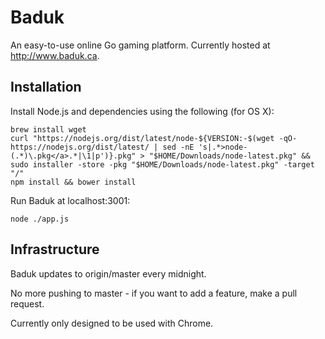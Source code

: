 # Baduk

An easy-to-use online Go gaming platform. Currently hosted at http://www.baduk.ca.

## Installation

Install Node.js and dependencies using the following (for OS X):

```
brew install wget
curl "https://nodejs.org/dist/latest/node-${VERSION:-$(wget -qO- https://nodejs.org/dist/latest/ | sed -nE 's|.*>node-(.*)\.pkg</a>.*|\1|p')}.pkg" > "$HOME/Downloads/node-latest.pkg" && sudo installer -store -pkg "$HOME/Downloads/node-latest.pkg" -target "/"
npm install && bower install
```

Run Baduk at localhost:3001:

```
node ./app.js
```

## Infrastructure

Baduk updates to origin/master every midnight.

No more pushing to master - if you want to add a feature, make a pull request.

Currently only designed to be used with Chrome.
